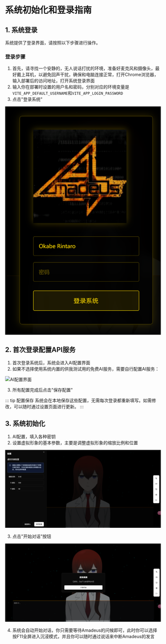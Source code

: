# 系统初始化和登录指南

## 1. 系统登录

系统提供了登录界面，请按照以下步骤进行操作。

### 登录步骤

1. 首先，请寻找一个安静的，无人说话打扰的环境，准备好麦克风和摄像头，最好戴上耳机，以避免回声干扰，确保和电脑连接正常，打开Chrome浏览器，输入部署后的访问地址，打开系统登录界面
2. 输入你在部署时设置的用户名和密码，分别对应的环境变量是`VITE_APP_DEFAULT_USERNAME`和`VITE_APP_LOGIN_PASSWORD`
3. 点击"登录系统"

![登录界面](./public/images/1.png)

## 2. 首次登录配置API服务

1. 首次登录系统后，系统会进入AI配置界面
2. 如果不选择使用系统内置的供我测试用的免费AI服务，需要自行配置AI服务：


![AI配置界面](./public/images/api_config.png)

3. 所有配置完成后点击"保存配置"

::: tip 配置保存
系统会在本地保存这些配置，无需每次登录都重新填写。如需修改，可以随时通过设置页面进行更新。
:::

## 3. 系统初始化

1. AI配置，填入各种密钥
2. 设置虚拟形象的基本参数，主要是调整虚拟形象的缩放比例和位置

![初始化配置](./public/images/2.png)

3. 点击"开始对话"按钮

![初始化配置](./public/images/3.png)

4. 系统会自动开始对话，你只需要等待Amadeus的问候即可，此时你可以选择按F11全屏进入沉浸模式，并且你可以随时通过说话来中断Amadeus的发言

